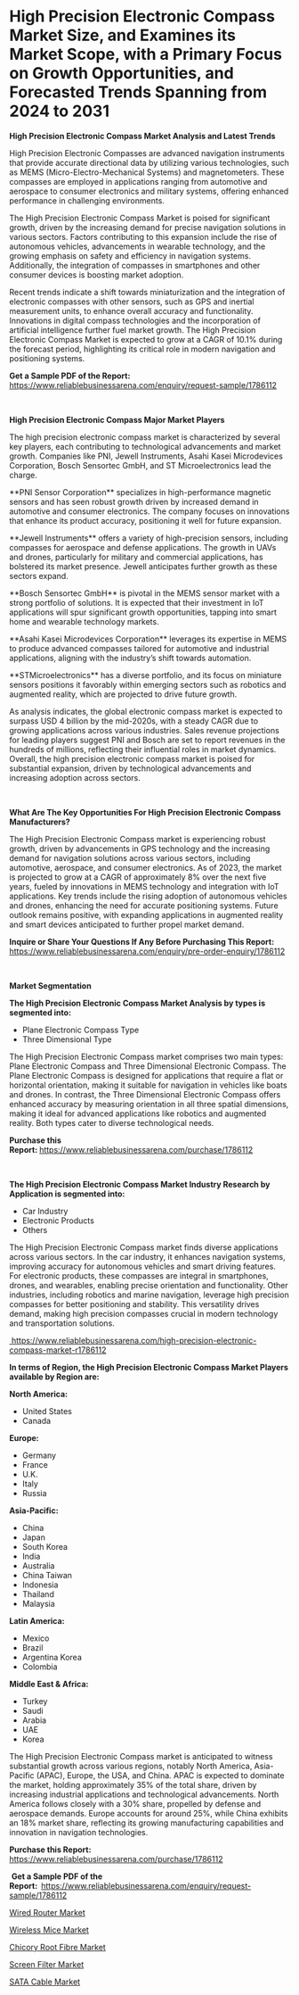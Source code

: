 <p><h1>High Precision Electronic Compass Market Size, and Examines its Market Scope, with a Primary Focus on Growth Opportunities, and Forecasted Trends Spanning from 2024 to 2031</h1></p><p><strong>High Precision Electronic Compass Market Analysis and Latest Trends</strong></p>
<p><p>High Precision Electronic Compasses are advanced navigation instruments that provide accurate directional data by utilizing various technologies, such as MEMS (Micro-Electro-Mechanical Systems) and magnetometers. These compasses are employed in applications ranging from automotive and aerospace to consumer electronics and military systems, offering enhanced performance in challenging environments.</p><p>The High Precision Electronic Compass Market is poised for significant growth, driven by the increasing demand for precise navigation solutions in various sectors. Factors contributing to this expansion include the rise of autonomous vehicles, advancements in wearable technology, and the growing emphasis on safety and efficiency in navigation systems. Additionally, the integration of compasses in smartphones and other consumer devices is boosting market adoption.</p><p>Recent trends indicate a shift towards miniaturization and the integration of electronic compasses with other sensors, such as GPS and inertial measurement units, to enhance overall accuracy and functionality. Innovations in digital compass technologies and the incorporation of artificial intelligence further fuel market growth. The High Precision Electronic Compass Market is expected to grow at a CAGR of 10.1% during the forecast period, highlighting its critical role in modern navigation and positioning systems.</p></p>
<p><strong>Get a Sample PDF of the Report:&nbsp;</strong> <a href="https://www.reliablebusinessarena.com/enquiry/request-sample/1786112?utm_campaign=1497&utm_medium=2&utm_source=Github&utm_content=ia&utm_term=09102024&utm_id=high-precision-electronic-compass">https://www.reliablebusinessarena.com/enquiry/request-sample/1786112</a></p>
<p>&nbsp;</p>
<p><strong>High Precision Electronic Compass Major Market Players</strong></p>
<p><p>The high precision electronic compass market is characterized by several key players, each contributing to technological advancements and market growth. Companies like PNI, Jewell Instruments, Asahi Kasei Microdevices Corporation, Bosch Sensortec GmbH, and ST Microelectronics lead the charge. </p><p>**PNI Sensor Corporation** specializes in high-performance magnetic sensors and has seen robust growth driven by increased demand in automotive and consumer electronics. The company focuses on innovations that enhance its product accuracy, positioning it well for future expansion.</p><p>**Jewell Instruments** offers a variety of high-precision sensors, including compasses for aerospace and defense applications. The growth in UAVs and drones, particularly for military and commercial applications, has bolstered its market presence. Jewell anticipates further growth as these sectors expand.</p><p>**Bosch Sensortec GmbH** is pivotal in the MEMS sensor market with a strong portfolio of solutions. It is expected that their investment in IoT applications will spur significant growth opportunities, tapping into smart home and wearable technology markets.</p><p>**Asahi Kasei Microdevices Corporation** leverages its expertise in MEMS to produce advanced compasses tailored for automotive and industrial applications, aligning with the industry’s shift towards automation.</p><p>**STMicroelectronics** has a diverse portfolio, and its focus on miniature sensors positions it favorably within emerging sectors such as robotics and augmented reality, which are projected to drive future growth.</p><p>As analysis indicates, the global electronic compass market is expected to surpass USD 4 billion by the mid-2020s, with a steady CAGR due to growing applications across various industries. Sales revenue projections for leading players suggest PNI and Bosch are set to report revenues in the hundreds of millions, reflecting their influential roles in market dynamics. Overall, the high precision electronic compass market is poised for substantial expansion, driven by technological advancements and increasing adoption across sectors.</p></p>
<p>&nbsp;</p>
<p><strong>What Are The Key Opportunities For High Precision Electronic Compass Manufacturers?</strong></p>
<p><p>The High Precision Electronic Compass market is experiencing robust growth, driven by advancements in GPS technology and the increasing demand for navigation solutions across various sectors, including automotive, aerospace, and consumer electronics. As of 2023, the market is projected to grow at a CAGR of approximately 8% over the next five years, fueled by innovations in MEMS technology and integration with IoT applications. Key trends include the rising adoption of autonomous vehicles and drones, enhancing the need for accurate positioning systems. Future outlook remains positive, with expanding applications in augmented reality and smart devices anticipated to further propel market demand.</p></p>
<p><strong>Inquire or Share Your Questions If Any Before Purchasing This Report:</strong> <a href="https://www.reliablebusinessarena.com/enquiry/pre-order-enquiry/1786112?utm_campaign=1497&utm_medium=2&utm_source=Github&utm_content=ia&utm_term=09102024&utm_id=high-precision-electronic-compass">https://www.reliablebusinessarena.com/enquiry/pre-order-enquiry/1786112</a></p>
<p>&nbsp;</p>
<p><strong>Market Segmentation</strong></p>
<p><strong>The High Precision Electronic Compass Market Analysis by types is segmented into:</strong></p>
<p><ul><li>Plane Electronic Compass Type</li><li>Three Dimensional Type</li></ul></p>
<p><p>The High Precision Electronic Compass market comprises two main types: Plane Electronic Compass and Three Dimensional Electronic Compass. The Plane Electronic Compass is designed for applications that require a flat or horizontal orientation, making it suitable for navigation in vehicles like boats and drones. In contrast, the Three Dimensional Electronic Compass offers enhanced accuracy by measuring orientation in all three spatial dimensions, making it ideal for advanced applications like robotics and augmented reality. Both types cater to diverse technological needs.</p></p>
<p><strong>Purchase this Report:&nbsp;</strong><a href="https://www.reliablebusinessarena.com/purchase/1786112?utm_campaign=1497&utm_medium=2&utm_source=Github&utm_content=ia&utm_term=09102024&utm_id=high-precision-electronic-compass">https://www.reliablebusinessarena.com/purchase/1786112</a></p>
<p>&nbsp;</p>
<p><strong>The High Precision Electronic Compass Market Industry Research by Application is segmented into:</strong></p>
<p><ul><li>Car Industry</li><li>Electronic Products</li><li>Others</li></ul></p>
<p><p>The High Precision Electronic Compass market finds diverse applications across various sectors. In the car industry, it enhances navigation systems, improving accuracy for autonomous vehicles and smart driving features. For electronic products, these compasses are integral in smartphones, drones, and wearables, enabling precise orientation and functionality. Other industries, including robotics and marine navigation, leverage high precision compasses for better positioning and stability. This versatility drives demand, making high precision compasses crucial in modern technology and transportation solutions.</p></p>
<p><a href="https://www.reliablebusinessarena.com/high-precision-electronic-compass-market-r1786112?utm_campaign=1497&utm_medium=2&utm_source=Github&utm_content=ia&utm_term=09102024&utm_id=high-precision-electronic-compass">&nbsp;https://www.reliablebusinessarena.com/high-precision-electronic-compass-market-r1786112</a></p>
<p><strong>In terms of Region, the High Precision Electronic Compass Market Players available by Region are:</strong></p>
<p>
    <p> <strong> North America: </strong>
        <ul>
            <li>United States</li>
            <li>Canada</li>
        </ul>
        </p> 
    <p> <strong> Europe: </strong>
        <ul>
            <li>Germany</li>
            <li>France</li>
            <li>U.K.</li>
            <li>Italy</li>
            <li>Russia</li>
        </ul>
        </p> 
    <p> <strong> Asia-Pacific: </strong>
        <ul>
            <li>China</li>
            <li>Japan</li>
            <li>South Korea</li>
            <li>India</li>
            <li>Australia</li>
            <li>China Taiwan</li>
            <li>Indonesia</li>
            <li>Thailand</li>
            <li>Malaysia</li>
        </ul>
        </p> 
    <p> <strong> Latin America: </strong>
        <ul>
            <li>Mexico</li>
            <li>Brazil</li>
            <li>Argentina Korea</li>
            <li>Colombia</li>
        </ul>
        </p> 
    <p> <strong> Middle East & Africa: </strong>
        <ul>
            <li>Turkey</li>
            <li>Saudi</li>
            <li>Arabia</li>
            <li>UAE</li>
            <li>Korea</li>
        </ul>
    </p>
    </p>
<p><p>The High Precision Electronic Compass market is anticipated to witness substantial growth across various regions, notably North America, Asia-Pacific (APAC), Europe, the USA, and China. APAC is expected to dominate the market, holding approximately 35% of the total share, driven by increasing industrial applications and technological advancements. North America follows closely with a 30% share, propelled by defense and aerospace demands. Europe accounts for around 25%, while China exhibits an 18% market share, reflecting its growing manufacturing capabilities and innovation in navigation technologies.</p></p>
<p><strong>Purchase this Report: </strong><a href="https://www.reliablebusinessarena.com/purchase/1786112?utm_campaign=1497&utm_medium=2&utm_source=Github&utm_content=ia&utm_term=09102024&utm_id=high-precision-electronic-compass">https://www.reliablebusinessarena.com/purchase/1786112</a></p>
<p>&nbsp;<strong>Get a Sample PDF of the Report:&nbsp;&nbsp;</strong><a href="https://www.reliablebusinessarena.com/enquiry/request-sample/1786112?utm_campaign=1497&utm_medium=2&utm_source=Github&utm_content=ia&utm_term=09102024&utm_id=high-precision-electronic-compass">https://www.reliablebusinessarena.com/enquiry/request-sample/1786112</a></p>
<p><strong></strong></p>
<p><p><a href="https://www.linkedin.com/pulse/unveiling-market-trends-global-wired-router-growth-regional-edz1c?trackingId=vX3olZ9HTpOM6tVpRFfmvw%3D%3D&utm_campaign=1497&utm_medium=2&utm_source=Github&utm_content=ia&utm_term=09102024&utm_id=high-precision-electronic-compass">Wired Router Market</a></p><p><a href="https://www.linkedin.com/pulse/insights-wireless-mice-market-share-competitive-landscape-period-jfrrc?trackingId=H5yBAl6nRE6XburE7bKk6w%3D%3D&utm_campaign=1497&utm_medium=2&utm_source=Github&utm_content=ia&utm_term=09102024&utm_id=high-precision-electronic-compass">Wireless Mice Market</a></p><p><a href="https://issuu.com/reportprime-2/docs/chicory-root-fibre-market-size-2030_e1c39e9848ed7b?utm_campaign=1497&utm_medium=2&utm_source=Github&utm_content=ia&utm_term=09102024&utm_id=high-precision-electronic-compass">Chicory Root Fibre Market</a></p><p><a href="https://www.linkedin.com/pulse/global-screen-filter-industry-types-applications-market-tvjkc?trackingId=LR24EDtkTtmmW7%2Fi1fL%2FuA%3D%3D&utm_campaign=1497&utm_medium=2&utm_source=Github&utm_content=ia&utm_term=09102024&utm_id=high-precision-electronic-compass">Screen Filter Market</a></p><p><a href="https://www.linkedin.com/pulse/comprehensive-analysis-global-sata-cable-market-growth-trends-lhutf?utm_campaign=1497&utm_medium=2&utm_source=Github&utm_content=ia&utm_term=09102024&utm_id=high-precision-electronic-compass">SATA Cable Market</a></p></p>